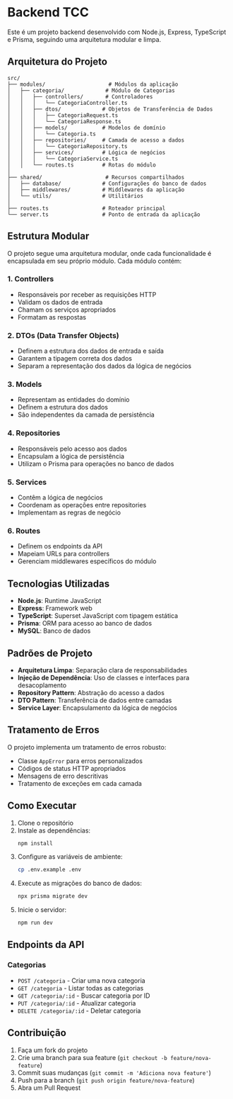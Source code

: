 # Backend TCC

Este é um projeto backend desenvolvido com Node.js, Express, TypeScript e Prisma, seguindo uma arquitetura modular e limpa.

## Arquitetura do Projeto

```
src/
├── modules/                    # Módulos da aplicação
│   ├── categoria/             # Módulo de Categorias
│   │   ├── controllers/       # Controladores
│   │   │   └── CategoriaController.ts
│   │   ├── dtos/             # Objetos de Transferência de Dados
│   │   │   ├── CategoriaRequest.ts
│   │   │   └── CategoriaResponse.ts
│   │   ├── models/           # Modelos de domínio
│   │   │   └── Categoria.ts
│   │   ├── repositories/     # Camada de acesso a dados
│   │   │   └── CategoriaRepository.ts
│   │   ├── services/         # Lógica de negócios
│   │   │   └── CategoriaService.ts
│   │   └── routes.ts         # Rotas do módulo
│
├── shared/                    # Recursos compartilhados
│   ├── database/             # Configurações do banco de dados
│   ├── middlewares/          # Middlewares da aplicação
│   └── utils/                # Utilitários
│
├── routes.ts                 # Roteador principal
└── server.ts                 # Ponto de entrada da aplicação
```

## Estrutura Modular

O projeto segue uma arquitetura modular, onde cada funcionalidade é encapsulada em seu próprio módulo. Cada módulo contém:

### 1. Controllers
- Responsáveis por receber as requisições HTTP
- Validam os dados de entrada
- Chamam os serviços apropriados
- Formatam as respostas

### 2. DTOs (Data Transfer Objects)
- Definem a estrutura dos dados de entrada e saída
- Garantem a tipagem correta dos dados
- Separam a representação dos dados da lógica de negócios

### 3. Models
- Representam as entidades do domínio
- Definem a estrutura dos dados
- São independentes da camada de persistência

### 4. Repositories
- Responsáveis pelo acesso aos dados
- Encapsulam a lógica de persistência
- Utilizam o Prisma para operações no banco de dados

### 5. Services
- Contêm a lógica de negócios
- Coordenam as operações entre repositories
- Implementam as regras de negócio

### 6. Routes
- Definem os endpoints da API
- Mapeiam URLs para controllers
- Gerenciam middlewares específicos do módulo

## Tecnologias Utilizadas

- **Node.js**: Runtime JavaScript
- **Express**: Framework web
- **TypeScript**: Superset JavaScript com tipagem estática
- **Prisma**: ORM para acesso ao banco de dados
- **MySQL**: Banco de dados

## Padrões de Projeto

- **Arquitetura Limpa**: Separação clara de responsabilidades
- **Injeção de Dependência**: Uso de classes e interfaces para desacoplamento
- **Repository Pattern**: Abstração do acesso a dados
- **DTO Pattern**: Transferência de dados entre camadas
- **Service Layer**: Encapsulamento da lógica de negócios

## Tratamento de Erros

O projeto implementa um tratamento de erros robusto:

- Classe `AppError` para erros personalizados
- Códigos de status HTTP apropriados
- Mensagens de erro descritivas
- Tratamento de exceções em cada camada

## Como Executar

1. Clone o repositório
2. Instale as dependências:
   ```bash
   npm install
   ```
3. Configure as variáveis de ambiente:
   ```bash
   cp .env.example .env
   ```
4. Execute as migrações do banco de dados:
   ```bash
   npx prisma migrate dev
   ```
5. Inicie o servidor:
   ```bash
   npm run dev
   ```

## Endpoints da API

### Categorias

- `POST /categoria` - Criar uma nova categoria
- `GET /categoria` - Listar todas as categorias
- `GET /categoria/:id` - Buscar categoria por ID
- `PUT /categoria/:id` - Atualizar categoria
- `DELETE /categoria/:id` - Deletar categoria

## Contribuição

1. Faça um fork do projeto
2. Crie uma branch para sua feature (`git checkout -b feature/nova-feature`)
3. Commit suas mudanças (`git commit -m 'Adiciona nova feature'`)
4. Push para a branch (`git push origin feature/nova-feature`)
5. Abra um Pull Request 